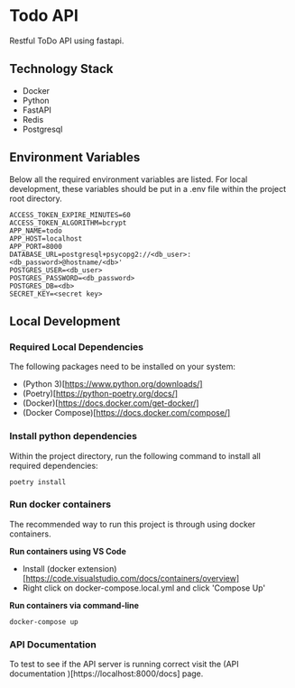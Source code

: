 # Todo API

Restful ToDo API using fastapi. 

## Technology Stack

+ Docker
+ Python
+ FastAPI
+ Redis
+ Postgresql

## Environment Variables

Below all the required environment variables are listed. For local development, these variables should be put in a .env file within the project root directory.


```
ACCESS_TOKEN_EXPIRE_MINUTES=60
ACCESS_TOKEN_ALGORITHM=bcrypt
APP_NAME=todo
APP_HOST=localhost
APP_PORT=8000
DATABASE_URL=postgresql+psycopg2://<db_user>:<db_password>@hostname/<db>'
POSTGRES_USER=<db_user>
POSTGRES_PASSWORD=<db_password>
POSTGRES_DB=<db>
SECRET_KEY=<secret key>
```

## Local Development

### Required Local Dependencies
The following packages need to be installed on your system:

+ (Python 3)[https://www.python.org/downloads/] 
+ (Poetry)[https://python-poetry.org/docs/]
+ (Docker)[https://docs.docker.com/get-docker/]
+ (Docker Compose)[https://docs.docker.com/compose/]

### Install python dependencies

Within the project directory, run the following command to install all required dependencies:

```
poetry install
```

### Run docker containers

The recommended way to run this project is through using docker containers. 

**Run containers using VS Code**

+ Install (docker extension)[https://code.visualstudio.com/docs/containers/overview]
+ Right click on docker-compose.local.yml and click 'Compose Up'


**Run containers via command-line**

```
docker-compose up
```

### API Documentation

To test to see if the API server is running correct visit the (API documentation )[https://localhost:8000/docs] page.




